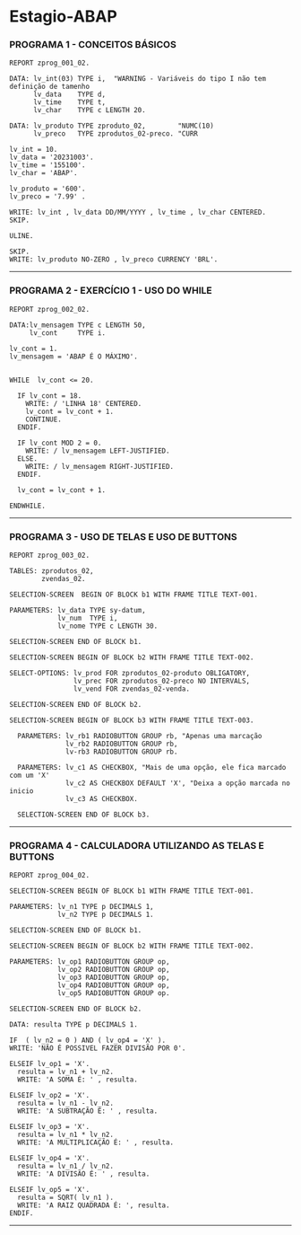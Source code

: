 # Estagio-ABAP

### PROGRAMA 1 - CONCEITOS BÁSICOS

```abap
REPORT zprog_001_02.

DATA: lv_int(03) TYPE i,  "WARNING - Variáveis do tipo I não tem definição de tamenho
      lv_data    TYPE d,
      lv_time    TYPE t,
      lv_char    TYPE c LENGTH 20.

DATA: lv_produto TYPE zproduto_02,        "NUMC(10)
      lv_preco   TYPE zprodutos_02-preco. "CURR

lv_int = 10.
lv_data = '20231003'.
lv_time = '155100'.
lv_char = 'ABAP'.

lv_produto = '600'.
lv_preco = '7.99' .

WRITE: lv_int , lv_data DD/MM/YYYY , lv_time , lv_char CENTERED.
SKIP.

ULINE.

SKIP.
WRITE: lv_produto NO-ZERO , lv_preco CURRENCY 'BRL'.
```
------------------------------------------------------------------------------------------------------------------------------------------------------------------------------------------
### PROGRAMA 2 - EXERCÍCIO 1 - USO DO WHILE

```abap
REPORT zprog_002_02.

DATA:lv_mensagem TYPE c LENGTH 50,
     lv_cont     TYPE i.

lv_cont = 1.
lv_mensagem = 'ABAP É O MÁXIMO'.


WHILE  lv_cont <= 20.

  IF lv_cont = 18.
    WRITE: / 'LINHA 18' CENTERED.
    lv_cont = lv_cont + 1.
    CONTINUE.
  ENDIF.

  IF lv_cont MOD 2 = 0.
    WRITE: / lv_mensagem LEFT-JUSTIFIED.
  ELSE.
    WRITE: / lv_mensagem RIGHT-JUSTIFIED.
  ENDIF.

  lv_cont = lv_cont + 1.

ENDWHILE.
```
------------------------------------------------------------------------------------------------------------------------------------------------------------------------------------------
### PROGRAMA 3 - USO DE TELAS E USO DE BUTTONS

```abap
REPORT zprog_003_02.

TABLES: zprodutos_02,
        zvendas_02.

SELECTION-SCREEN  BEGIN OF BLOCK b1 WITH FRAME TITLE TEXT-001.

PARAMETERS: lv_data TYPE sy-datum,
            lv_num  TYPE i,
            lv_nome TYPE c LENGTH 30.

SELECTION-SCREEN END OF BLOCK b1.

SELECTION-SCREEN BEGIN OF BLOCK b2 WITH FRAME TITLE TEXT-002.

SELECT-OPTIONS: lv_prod FOR zprodutos_02-produto OBLIGATORY,
                lv_prec FOR zprodutos_02-preco NO INTERVALS,
                lv_vend FOR zvendas_02-venda.

SELECTION-SCREEN END OF BLOCK b2.

SELECTION-SCREEN BEGIN OF BLOCK b3 WITH FRAME TITLE TEXT-003.

  PARAMETERS: lv_rb1 RADIOBUTTON GROUP rb, "Apenas uma marcação
              lv_rb2 RADIOBUTTON GROUP rb,
              lv-rb3 RADIOBUTTON GROUP rb.

  PARAMETERS: lv_c1 AS CHECKBOX, "Mais de uma opção, ele fica marcado com um 'X'
              lv_c2 AS CHECKBOX DEFAULT 'X', "Deixa a opção marcada no inicio
              lv_c3 AS CHECKBOX.

  SELECTION-SCREEN END OF BLOCK b3.
```
------------------------------------------------------------------------------------------------------------------------------------------------------------------------------------------
### PROGRAMA 4 - CALCULADORA UTILIZANDO AS TELAS E BUTTONS

```abap
REPORT zprog_004_02.

SELECTION-SCREEN BEGIN OF BLOCK b1 WITH FRAME TITLE TEXT-001.

PARAMETERS: lv_n1 TYPE p DECIMALS 1,
            lv_n2 TYPE p DECIMALS 1.

SELECTION-SCREEN END OF BLOCK b1.

SELECTION-SCREEN BEGIN OF BLOCK b2 WITH FRAME TITLE TEXT-002.

PARAMETERS: lv_op1 RADIOBUTTON GROUP op,
            lv_op2 RADIOBUTTON GROUP op,
            lv_op3 RADIOBUTTON GROUP op,
            lv_op4 RADIOBUTTON GROUP op,
            lv_op5 RADIOBUTTON GROUP op.

SELECTION-SCREEN END OF BLOCK b2.

DATA: resulta TYPE p DECIMALS 1.

IF  ( lv_n2 = 0 ) AND ( lv_op4 = 'X' ).
WRITE: 'NÃO É POSSIVEL FAZER DIVISÃO POR 0'.

ELSEIF lv_op1 = 'X'.
  resulta = lv_n1 + lv_n2.
  WRITE: 'A SOMA É: ' , resulta.

ELSEIF lv_op2 = 'X'.
  resulta = lv_n1 - lv_n2.
  WRITE: 'A SUBTRAÇÃO É: ' , resulta.

ELSEIF lv_op3 = 'X'.
  resulta = lv_n1 * lv_n2.
  WRITE: 'A MULTIPLICAÇÃO É: ' , resulta.

ELSEIF lv_op4 = 'X'.
  resulta = lv_n1 / lv_n2.
  WRITE: 'A DIVISÃO É: ' , resulta.

ELSEIF lv_op5 = 'X'.
  resulta = SQRT( lv_n1 ).
  WRITE: 'A RAIZ QUADRADA É: ', resulta.
ENDIF.
```
------------------------------------------------------------------------------------------------------------------------------------------------------------------------------------------
